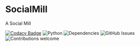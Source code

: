 # SocialMill
A Social Mill

[![Codacy Badge](https://api.codacy.com/project/badge/Grade/c0cd764b0d824c54b0469f4c3a188c37)](https://app.codacy.com/app/spanarchian/SocialMill?utm_source=github.com&utm_medium=referral&utm_content=Spanarchian/SocialMill&utm_campaign=Badge_Grade_Dashboard)
![Python](https://img.shields.io/badge/python-v3.7.3-blue.svg)
![Dependencies](https://img.shields.io/badge/dependencies-up%20to%20date-brightgreen.svg)
![GitHub Issues](https://img.shields.io/github/issues/KarhooColin/API_BDD.svg)
![Contributions welcome](https://img.shields.io/badge/contributions-welcome-orange.svg)
